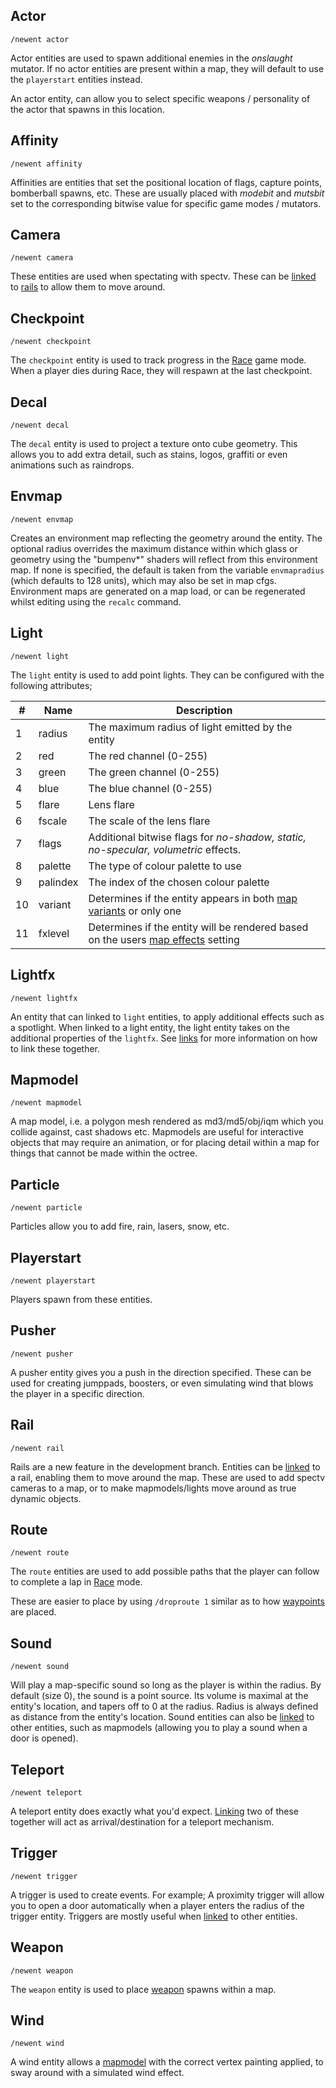 ## Actor

`/newent actor`

Actor entities are used to spawn additional enemies in the *onslaught* mutator. If no actor entities are present within a map, they will default to use the `playerstart` entities instead.

An actor entity, can allow you to select specific weapons / personality of the actor that spawns in this location.

## Affinity

`/newent affinity`

Affinities are entities that set the positional location of flags, capture points, bomberball spawns, etc.
These are usually placed with *modebit* and *mutsbit* set to the corresponding bitwise value for specific game modes / mutators.

## Camera

`/newent camera`

These entities are used when spectating with spectv. These can be [linked](Editing-Linking.md) to [rails](#rails) to allow them to move around.

## Checkpoint

`/newent checkpoint`

The `checkpoint` entity is used to track progress in the [Race](Race.md) game mode. When a player dies during Race, they will respawn at the last checkpoint.

## Decal

`/newent decal`

The `decal` entity is used to project a texture onto cube geometry. This allows you to add extra detail, such as stains, logos, graffiti or even animations such as raindrops.

## Envmap

`/newent envmap`

Creates an environment map reflecting the geometry around the entity.  The optional radius overrides the maximum distance within which glass or geometry using the  "bumpenv*" shaders will reflect from this environment map. If none is specified, the default is taken from the variable `envmapradius` (which defaults to 128 units), which may also be set in map cfgs. Environment maps are generated on a map load, or can be regenerated whilst editing using the `recalc` command. 

## Light

`/newent light`

The `light` entity is used to add point lights. They can be configured with the following attributes;

| #  | Name     | Description         |
|----|----------|---------------------|
| 1  | radius   | The maximum radius of light emitted by the entity
| 2  | red      | The red channel (0-255)
| 3  | green    | The green channel (0-255)
| 4  | blue     | The blue channel (0-255)
| 5  | flare    | Lens flare
| 6  | fscale   | The scale of the lens flare
| 7  | flags    | Additional bitwise flags for *no-shadow, static, no-specular, volumetric* effects.
| 8  | palette  | The type of colour palette to use
| 9  | palindex | The index of the chosen colour palette
| 10 | variant  | Determines if the entity appears in both [map variants](Editing-Variants.md) or only one
| 11 | fxlevel  | Determines if the entity will be rendered based on the users [map effects](Editing-Fxlevels.md) setting

## Lightfx

`/newent lightfx`

An entity that can linked to `light` entities, to apply additional effects such as a spotlight. When linked to a light entity, the light entity takes on the additional properties of the `lightfx`. See [links](Editing-Linking.md) for more information on how to link these together.

## Mapmodel

`/newent mapmodel`

A map model, i.e. a polygon mesh rendered as md3/md5/obj/iqm which you collide against, cast shadows etc. Mapmodels are useful for interactive objects that may require an animation, or for placing detail within a map for things that cannot be made within the octree.

## Particle

`/newent particle`

Particles allow you to add fire, rain, lasers, snow, etc.

## Playerstart

`/newent playerstart`

Players spawn from these entities.

## Pusher

`/newent pusher`

A pusher entity gives you a push in the direction specified. These can be used for creating jumppads, boosters, or even simulating wind that blows the player in a specific direction.

## Rail

`/newent rail`

Rails are a new feature in the development branch. Entities can be [linked](Editing-Linking.md) to a rail, enabling them to move around the map. These are used to add spectv cameras to a map, or to make mapmodels/lights move around as true dynamic objects.

## Route

`/newent route`

The `route` entities are used to add possible paths that the player can follow to complete a lap in [Race](Race.md) mode. 

These are easier to place by using `/droproute 1` similar as to how [waypoints](Editing-Waypoints.md) are placed.

## Sound

`/newent sound`

Will play a map-specific sound so long as the player is within the radius. By default (size 0), the sound is a point source. Its volume is maximal at the entity's location, and tapers off to 0 at the radius. Radius is always defined as distance from the entity's location. Sound entities can also be [linked](Editing-Linking.md) to other entities, such as mapmodels (allowing you to play a sound when a door is opened).

## Teleport

`/newent teleport`

A teleport entity does exactly what you'd expect. [Linking](Editing-Linking.md) two of these together will act as arrival/destination for a teleport mechanism.

## Trigger

`/newent trigger`

A trigger is used to create events. For example; A proximity trigger will allow you to open a door automatically when a player enters the radius of the trigger entity. Triggers are mostly useful when [linked](Editing-Linking.md) to other entities.

## Weapon

`/newent weapon`

The `weapon` entity is used to place [weapon](Weapons-Guide.md) spawns within a map. 

## Wind

`/newent wind`

A wind entity allows a [mapmodel](#mapmodel) with the correct vertex painting applied, to sway around with a simulated wind effect.
